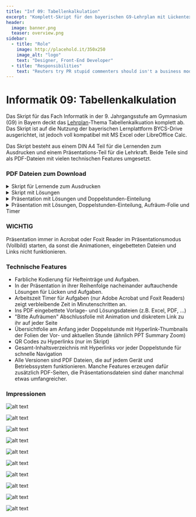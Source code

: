 ```yaml
---
title: "Inf 09: Tabellenkalkulation"
excerpt: "Komplett-Skript für den bayerischen G9-Lehrplan mit Lückentext-Hefteinträgen und Aufgaben, ausgerichtet auf BYCS-Drive."
header:
  image: banner.png
  teaser: overview.png
sidebar:
  - title: "Role"
    image: http://placehold.it/350x250
    image_alt: "logo"
    text: "Designer, Front-End Developer"
  - title: "Responsibilities"
    text: "Reuters try PR stupid commenters should isn't a business model"
---
```



# Informatik 09: Tabellenkalkulation

Das Skript für das Fach Informatik in der 9. Jahrgangsstufe am Gymnasium (G9) in Bayern deckt das [Lehrplan](https://www.lehrplanplus.bayern.de/fachlehrplan/gymnasium/9/informatik)-Thema Tabellenkalkuation komplett ab. Das Skript ist auf die Nutzung der bayerischen Lernplattform BYCS-Drive ausgerichtet, ist jedoch voll kompatibel mit MS Excel oder LibreOffice Calc.

Das Skript besteht aus einem DIN A4 Teil für die Lernenden zum Ausdrucken und einem Präsentations-Teil für die Lehrkraft. Beide Teile sind als PDF-Dateien mit vielen technischen Features umgesetzt.




### PDF Dateien zum Download
<details>
<summary>Skript für Lernende zum Ausdrucken</summary>
<iframe src="/inf09_tabkalk/skript_vlg-qr-hints.pdf" width="100%" height="500px">
  This browser does not support PDFs. Please download the PDF to view it: 
  <a href="/inf09_tabkalk/skript_vlg-qr-hints.pdf">Download PDF</a>.
</iframe>
</details>

<details>
<summary>Skript mit Lösungen</summary>
<iframe src="/inf09_tabkalk/skript_vlg-qr-hints-lsg.pdf" width="100%" height="500px">
  This browser does not support PDFs. Please download the PDF to view it: 
  <a href="/inf09_tabkalk/skript_vlg-qr-hints-lsg.pdf">Download PDF</a>.
</iframe>
</details>

<details>
<summary>Präsentation mit Lösungen und Doppelstunden-Einteilung</summary>
<iframe src="/inf09_tabkalk/presentation_sessions.pdf" width="100%" height="500px">
  This browser does not support PDFs. Please download the PDF to view it: 
  <a href="/inf09_tabkalk/presentation_sessions.pdf">Download PDF</a>.
</iframe>
</details>

<details>
<summary>Präsentation mit Lösungen, Doppelstunden-Einteilung, Aufräum-Folie und Timer</summary>
<iframe src="/inf09_tabkalk/presentation_all.pdf" width="100%" height="500px">
  This browser does not support PDFs. Please download the PDF to view it: 
  <a href="/inf09_tabkalk/presentation_all.pdf">Download PDF</a>.
</iframe>
</details>

### WICHTIG
Präsentation immer in Acrobat oder Foxit Reader im Präsentationsmodus (Vollbild) starten, da sonst die Animationen, eingebetteten Dateien und Links nicht funktionieren.

### Technische Features
- Farbliche Kodierung für Hefteinträge und Aufgaben.
- In der Präsentation in ihrer Reihenfolge nacheinander auftauchende Lösungen für Lücken und Aufgaben.
- Arbeitszeit Timer für Aufgaben (nur Adobe Acrobat und Foxit Readers) zeigt verbleibende Zeit in Minutenschritten an.
- Ins PDF eingebettete Vorlage- und Lösungsdateien (z.B. Excel, PDF, ...)
- "Bitte Aufräumen" Abschlussfolie mit Animation und diskretem Link zu ihr auf jeder Seite
- Übersichtfolie am Anfang jeder Doppelstunde mit Hyperlink-Thumbnails der Folien der Vor- und aktuellen Stunde (ähnlich PPT Summary Zoom)
- QR Codes zu Hyperlinks (nur im Skript)
- Gesamt-Inhaltsverzeichnis mit Hyperlinks vor jeder Doppelstunde für schnelle Navigation
- Alle Versionen sind PDF Dateien, die auf jedem Gerät und Betriebssystem funktionieren. Manche Features erzeugen dafür zusätzlich PDF-Seiten, die Präsentationsdateien sind daher manchmal etwas umfangreicher. 



### Impressionen

![alt text](/inf09_tabkalk/presentation_toc.png)

![alt text](/inf09_tabkalk/qrcode.png)

![alt text](/inf09_tabkalk/summaryzoom.png)

![alt text](/inf09_tabkalk/hefteintrag.png)

![alt text](/inf09_tabkalk/he_skript.png)

![alt text](/inf09_tabkalk/aufgabe.png)

![alt text](/inf09_tabkalk/aufgabe_skript.png)

![alt text](/inf09_tabkalk/attachments_skript.png)

![alt text](/inf09_tabkalk/attach_pres.png)

![alt text](/inf09_tabkalk/aufraeumen.gif)